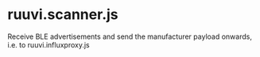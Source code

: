 # ruuvi.scanner.js
Receive BLE advertisements and send the manufacturer payload onwards, i.e. to ruuvi.influxproxy.js
